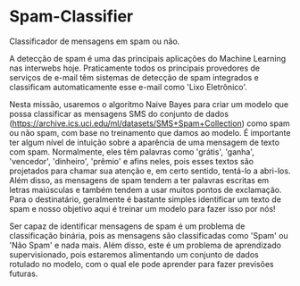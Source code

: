# Spam-Classifier
Classificador de mensagens em spam ou não.


A detecção de spam é uma das principais aplicações do Machine Learning nas interwebs hoje. Praticamente todos os principais provedores de serviços de e-mail têm sistemas de detecção de spam integrados e classificam automaticamente esse e-mail como 'Lixo Eletrônico'.

Nesta missão, usaremos o algoritmo Naive Bayes para criar um modelo que possa classificar as mensagens SMS do conjunto de dados (https://archive.ics.uci.edu/ml/datasets/SMS+Spam+Collection) como spam ou não spam, com base no treinamento que damos ao modelo. É importante ter algum nível de intuição sobre a aparência de uma mensagem de texto com spam. Normalmente, eles têm palavras como 'grátis', 'ganha', 'vencedor', 'dinheiro', 'prêmio' e afins neles, pois esses textos são projetados para chamar sua atenção e, em certo sentido, tentá-lo a abri-los. Além disso, as mensagens de spam tendem a ter palavras escritas em letras maiúsculas e também tendem a usar muitos pontos de exclamação. Para o destinatário, geralmente é bastante simples identificar um texto de spam e nosso objetivo aqui é treinar um modelo para fazer isso por nós!

Ser capaz de identificar mensagens de spam é um problema de classificação binária, pois as mensagens são classificadas como 'Spam' ou 'Não Spam' e nada mais. Além disso, este é um problema de aprendizado supervisionado, pois estaremos alimentando um conjunto de dados rotulado no modelo, com o qual ele pode aprender para fazer previsões futuras.